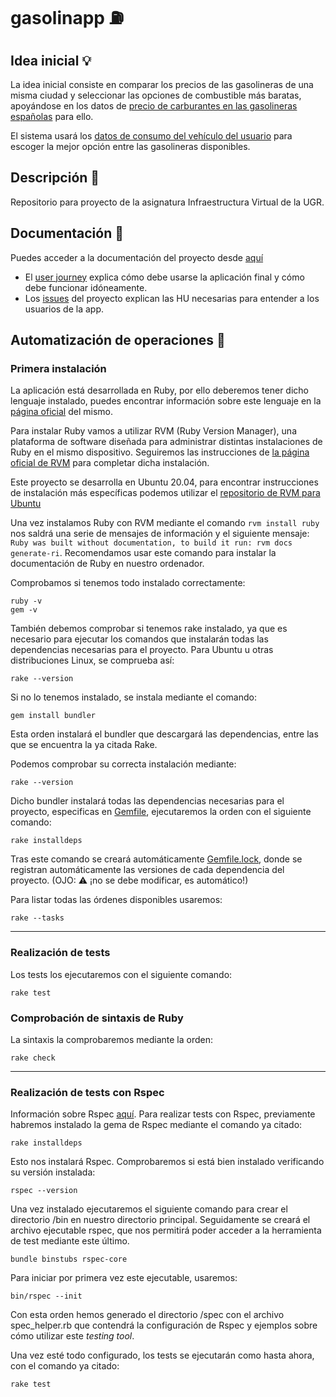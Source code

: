 # gasolinapp :fuelpump:

## Idea inicial :bulb:
La idea inicial consiste en comparar los precios de las gasolineras de una misma ciudad y seleccionar las opciones de combustible más baratas, apoyándose en los datos de [precio de carburantes en las gasolineras españolas](https://geoportalgasolineras.es/#/Descargas) para ello.

El sistema usará los [datos de consumo del vehículo del usuario](https://www.dieselogasolina.com/cuanto-consume-coche-a-los-100-km.html) para escoger la mejor opción entre las gasolineras disponibles.

## Descripción :memo:
Repositorio para proyecto de la asignatura Infraestructura Virtual de la UGR.

## Documentación :open_file_folder:
Puedes acceder a la documentación del proyecto desde [aquí](https://github.com/vlljuan99/gasolinapp/tree/Objetivo-1/docs)
  * El [user journey](https://github.com/vlljuan99/gasolinapp/blob/Objetivo-1/docs/user_journey.md) explica cómo debe usarse la aplicación final y cómo debe funcionar idóneamente.
  * Los [issues](https://github.com/vlljuan99/gasolinapp/blob/Objetivo-1/docs/ISSUES.md) del proyecto explican las HU necesarias para entender a los usuarios de la app.

## Automatización de operaciones 🤖
### Primera instalación
La aplicación está desarrollada en Ruby, por ello deberemos tener dicho lenguaje instalado, puedes encontrar información sobre este lenguaje en la [página oficial](https://www.ruby-lang.org/es/documentation/) del mismo.

Para instalar Ruby vamos a utilizar RVM (Ruby Version Manager), una plataforma de software diseñada para administrar distintas instalaciones de Ruby en el mismo dispositivo.
Seguiremos las instrucciones de [la página oficial de RVM](https://rvm.io/rvm/install) para completar dicha instalación.

Este proyecto se desarrolla en Ubuntu 20.04, para encontrar instrucciones de instalación más específicas podemos utilizar el [repositorio de RVM para Ubuntu](https://github.com/rvm/ubuntu_rvm)

Una vez instalamos Ruby con RVM mediante el comando ```rvm install ruby``` nos saldrá una serie de mensajes de información y el siguiente mensaje: ```Ruby was built without documentation, to build it run: rvm docs generate-ri```.
Recomendamos usar este comando para instalar la documentación de Ruby en nuestro ordenador.

Comprobamos si tenemos todo instalado correctamente:
```shell
ruby -v
gem -v
```
También debemos comprobar si tenemos rake instalado, ya que es necesario para ejecutar los comandos que instalarán todas las dependencias necesarias para el proyecto.
Para Ubuntu u otras distribuciones Linux, se comprueba así:
```shell
rake --version
```

Si no lo tenemos instalado, se instala mediante el comando:
```shell
gem install bundler
```
Esta orden instalará el bundler que descargará las dependencias, entre las que se encuentra la ya citada Rake.

Podemos comprobar su correcta instalación mediante:
```shell
rake --version
```

Dicho bundler instalará todas las dependencias necesarias para el proyecto, especificas en [Gemfile](https://github.com/vlljuan99/gasolinapp/blob/Objetivo-3/Gemfile), ejecutaremos la orden con el siguiente comando:
```shell
rake installdeps
```

Tras este comando se creará automáticamente [Gemfile.lock](https://github.com/vlljuan99/gasolinapp/blob/Objetivo-3/Gemfile.lock), donde se registran automáticamente las versiones de cada dependencia del proyecto.
(OJO: ⚠️ ¡no se debe modificar, es automático!)

Para listar todas las órdenes disponibles usaremos:
```shell
rake --tasks
```
-----------------------------------------------------------------------------

### Realización de tests
Los tests los ejecutaremos con el siguiente comando:
```shell
rake test
```

### Comprobación de sintaxis de Ruby
La sintaxis la comprobaremos mediante la orden:
```shell
rake check
```

-----------------------------------------------------------------------------

### Realización de tests con Rspec
Información sobre Rspec [aquí](https://github.com/vlljuan99/gasolinapp/blob/Objetivo-4/docs/test_runner.md).
Para realizar tests con Rspec, previamente habremos instalado la gema de Rspec mediante el comando ya citado:
```shell
rake installdeps
```

Esto nos instalará Rspec. Comprobaremos si está bien instalado verificando su versión instalada:
```shell
rspec --version
```

Una vez instalado ejecutaremos el siguiente comando para crear el directorio /bin en nuestro directorio principal. Seguidamente se creará el archivo ejecutable rspec, que nos permitirá poder acceder a la herramienta de test mediante este último.
```shell
bundle binstubs rspec-core
```

Para iniciar por primera vez este ejecutable, usaremos:
```shell
bin/rspec --init
```
Con esta orden hemos generado el directorio /spec con el archivo spec_helper.rb que contendrá la configuración de Rspec y ejemplos sobre cómo utilizar este _testing tool_.

Una vez esté todo configurado, los tests se ejecutarán como hasta ahora, con el comando ya citado:
```shell
rake test
```
